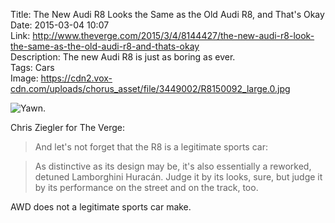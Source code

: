 Title: The New Audi R8 Looks the Same as the Old Audi R8, and That's Okay  
Date: 2015-03-04 10:07  
Link: http://www.theverge.com/2015/3/4/8144427/the-new-audi-r8-look-the-same-as-the-old-audi-r8-and-thats-okay  
Description: The new Audi R8 is just as boring as ever.  
Tags: Cars  
Image: https://cdn2.vox-cdn.com/uploads/chorus_asset/file/3449002/R8150092_large.0.jpg  

![Yawn.][1]

Chris Ziegler for The Verge:

> And let's not forget that the R8 is a legitimate sports car:

> As distinctive as its design may be, it's also essentially a reworked, detuned Lamborghini Huracán. Judge it by its looks, sure, but judge it by its performance on the street and on the track, too.

AWD does not a legitimate sports car make.

[1]: https://cdn2.vox-cdn.com/uploads/chorus_asset/file/3449002/R8150092_large.0.jpg "Yawn."